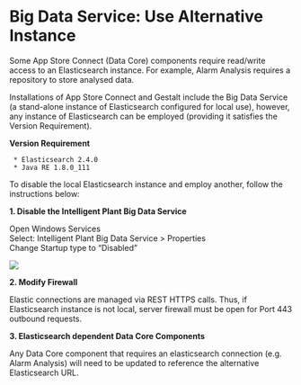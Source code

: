 # Big Data Service: Use Alternative Instance

Some App Store Connect (Data Core) components require read/write access
to an Elasticsearch instance. For example, Alarm Analysis requires a
repository to store analysed data.

Installations of App Store Connect and Gestalt include the Big Data
Service (a stand-alone instance of Elasticsearch configured for local
use), however, any instance of Elasticsearch can be employed (providing
it satisfies the Version Requirement).

**Version Requirement**

``` 
 * Elasticsearch 2.4.0
 * Java RE 1.8.0_111
```

To disable the local Elasticsearch instance and employ another, follow
the instructions below:

**1. Disable the Intelligent Plant Big Data Service**

Open Windows Services  
Select: Intelligent Plant Big Data Service \> Properties  
Change Startup type to “Disabled”

![](/big_data_service/bdcustom_01.png)

**2. Modify Firewall**

Elastic connections are managed via REST HTTPS calls. Thus, if
Elasticsearch instance is not local, server firewall must be open for
Port 443 outbound requests.

**3. Elasticsearch dependent Data Core Components**

Any Data Core component that requires an elasticsearch connection (e.g.
Alarm Analysis) will need to be updated to reference the alternative
Elasticsearch URL.
